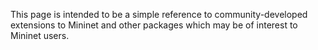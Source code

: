 This page is intended to be a simple reference to community-developed extensions to Mininet and other packages which may be of interest to Mininet users.

